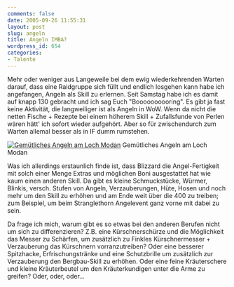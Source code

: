 ```yaml
---
comments: false
date: 2005-09-26 11:55:31
layout: post
slug: angeln
title: Angeln IMBA?
wordpress_id: 654
categories:
- Talente
---
```


Mehr oder weniger aus Langeweile bei dem ewig wiederkehrenden Warten darauf, dass eine Raidgruppe sich füllt und endlich losgehen kann habe ich angefangen, Angeln als Skill zu erlernen. Seit Samstag habe ich es damit auf knapp 130 gebracht und ich sag Euch "Boooooooooring". Es gibt ja fast keine Aktivität, die langweiliger ist als Angeln in WoW. Wenn da nicht die netten Fische + Rezepte bei einem höherem Skill + Zufallsfunde von Perlen wären hätt' ich sofort wieder aufgehört. Aber so für zwischendurch zum Warten allemal besser als in IF dumm rumstehen.

[![Gemütliches Angeln am Loch Modan](http://static.flickr.com/32/46715677_755920b6a9.jpg)](http://www.flickr.com/photos/walsweer/46715677/)
Gemütliches Angeln am Loch Modan

Was ich allerdings erstaunlich finde ist, dass Blizzard die Angel-Fertigkeit mit solch einer Menge Extras und möglichen Boni ausgestattet hat wie kaum einen anderen Skill. Da gibt es kleine Schmuckstücke, Würmer, Blinkis, versch. Stufen von Angeln, Verzauberungen, Hüte, Hosen und noch mehr um den Skill zu erhöhen und am Ende weit über die 400 zu treiben; zum Beispiel, um beim Stranglethorn Angelevent ganz vorne mit dabei zu sein.

Da frage ich mich, warum gibt es so etwas bei den anderen Berufen nicht um sich zu differenzieren? Z.B. eine Kürschnerschürze und die Möglichkeit das Messer zu Schärfen, um zusätzlich zu Finkles Kürschnermesser + Verzauberung das Kürschnern vorranzutreiben? Oder eine besserer Spitzhacke, Erfrischungstränke und eine Schutzbrille um zusätzlich zur Verzauberung den Bergbau-Skill zu erhöhen. Oder eine feine Kräuterschere und kleine Kräuterbeutel um den Kräuterkundigen unter die Arme zu greifen? Oder, oder, oder...
